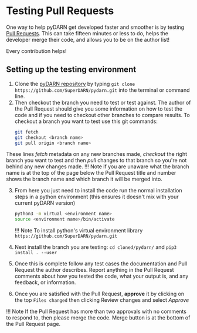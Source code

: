 # Testing Pull Requests 

One way to help pyDARN get developed faster and smoother is by testing [Pull Requests](https://github.com/SuperDARN/pydarn/pulls). 
This can take fifteen minutes or less to do, helps the developer merge their code,
and allows you to be on the author list!

Every contribution helps! 

## Setting up the testing environment

1. Clone the [pyDARN repository](https://github.com/SuperDARN/pydarn.git) by typing 
  `git clone https://github.com/SuperDARN/pydarn.git`
  into the terminal or command line.
2. Then checkout the branch you need to test or test against. The author of the Pull Request should give you some information on how to test the code and if you need to checkout other branches to compare results. To checkout a branch you want to test use this git commands:
    ```bash
    git fetch 
    git checkout <branch name>
    git pull origin <branch name>
    ```
These lines *fetch* metadata on any new branches made, *checkout* the right branch you want to test and then *pull* changes to that branch so you're not behind any new changes made.
    !!! Note 
        if you are unaware what the branch name is at the top of the page below the Pull Request title and number shows the branch name and which branch it will be merged into. 

3. From here you just need to install the code run the normal installation steps in a python environment (this ensures it doesn't mix with your current pyDARN version)
    ```bash
    python3 -m virtual <environment name>
    source <environment name>/bin/activate
    ```
    
    !!! Note
        To install python's virtual environment library `https://github.com/SuperDARN/pydarn.git`

4. Next install the branch you are testing: `cd cloned/pydarn/` and `pip3 install . --user`
5. Once this is complete follow any test cases the documentation and Pull Request the author describes. 
Report anything in the Pull Request comments about how you tested the code, what your output is, and any feedback, or information.
6. Once you are satisfied with the Pull Request, **approve** it by clicking on the top `Files changed` then clicking Review changes and select *Approve*

!!! Note
    If the Pull Request has more than two approvals with no comments to respond to, then please merge the code. Merge button is at the bottom of the Pull Request page. 

